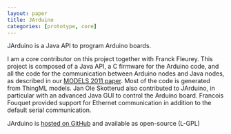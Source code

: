 ```yaml
---
layout: paper
title: JArduino
categories: [prototype, core]
---
```


JArduino is a Java API to program Arduino boards.

I am a core contributor on this project together with Franck Fleurey. This project is composed of a Java API, a C firmware for the Arduino code, and all the code for the communication between Arduino nodes and Java nodes, as described in our [MODELS 2011 paper](https://docs.google.com/file/d/0B8COpPaPIDHYSHdTVzhlUkJlZ0U/edit). Most of the code is generated from ThingML models. Jan Ole Skotterud also contributed to JArduino, in particular with an advanced Java GUI to control the Arduino board. Francois Fouquet provided support for Ethernet communication in addition to the default serial communication.

JArduino is [hosted on GitHub](https://github.com/SINTEF-9012/JArduino) and available as open-source (L-GPL)

<!--
<iframe src="http://ghbtns.com/github-btn.html?user=SINTEF&#45;9012&amp;repo=JArduino&amp;type=watch&amp;count=true" allowtransparency="true" frameborder="0" scrolling="0" width="110" height="20"></iframe>
-->